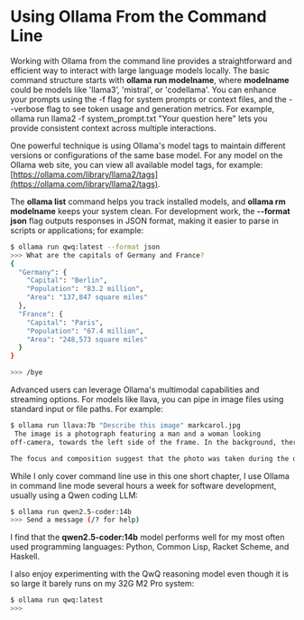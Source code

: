 # Using Ollama From the Command Line

Working with Ollama from the command line provides a straightforward and efficient way to interact with large language models locally. The basic command structure starts with **ollama run modelname**, where **modelname** could be models like 'llama3’, 'mistral', or 'codellama'. You can enhance your prompts using the -f flag for system prompts or context files, and the --verbose flag to see token usage and generation metrics. For example, ollama run llama2 -f system_prompt.txt "Your question here" lets you provide consistent context across multiple interactions.

One powerful technique is using Ollama's model tags to maintain different versions or configurations of the same base model. For any model on the Ollama web site, you can view all available model tags, for example: [https://ollama.com/library/llama2/tags](https://ollama.com/library/llama2/tags).

The **ollama list** command helps you track installed models, and **ollama rm modelname** keeps your system clean. For development work, the **--format json** flag outputs responses in JSON format, making it easier to parse in scripts or applications; for example:

```bash
$ ollama run qwq:latest --format json
>>> What are the capitals of Germany and France?
{ 
  "Germany": {
    "Capital": "Berlin",
    "Population": "83.2 million",
    "Area": "137,847 square miles"
  },
  "France": {
    "Capital": "Paris",
    "Population": "67.4 million",
    "Area": "248,573 square miles"
  }
}

>>> /bye
```



Advanced users can leverage Ollama's multimodal capabilities and streaming options. For models like llava, you can pipe in image files using standard input or file paths. For example:

```bash
$ ollama run llava:7b "Describe this image" markcarol.jpg
 The image is a photograph featuring a man and a woman looking 
off-camera, towards the left side of the frame. In the background, there are indistinct objects that give the impression of an outdoor setting, possibly on a patio or deck.

The focus and composition suggest that the photo was taken during the day in natural light. 
```

While I only cover command line use in this one short chapter, I use Ollama in command line mode several hours a week for software development, usually using a Qwen coding LLM:

```bash
$ ollama run qwen2.5-coder:14b
>>> Send a message (/? for help)
```

I find that the **qwen2.5-coder:14b** model performs well for my most often used programming languages: Python, Common Lisp, Racket Scheme, and Haskell.

I also enjoy experimenting with the QwQ reasoning model even though it is so large it barely runs on my 32G M2 Pro system:

```bash
$ ollama run qwq:latest       
>>>
```